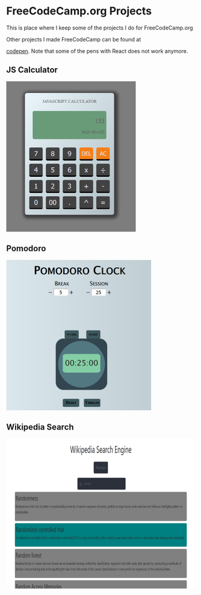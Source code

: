 # FreeCodeCamp.org Projects
This is place where I keep some of the projects I do for FreeCodeCamp.org

Other projects I made FreeCodeCamp can be found at

[codepen](https://codepen.io/Thoaif).
Note that some of the pens with React does not work anymore.


## JS Calculator
<img src='https://raw.githubusercontent.com/thoaif/FreeCodeCamp-Projects/master/JS_Calculator.PNG' height="400"></img>

## Pomodoro
<img src='https://raw.githubusercontent.com/thoaif/FreeCodeCamp-Projects/master/Pomodoro.PNG' height="400"></img>


## Wikipedia Search
<img src='https://raw.githubusercontent.com/thoaif/FreeCodeCamp-Projects/master/Wikipedia_Search.png' height="400"></img>
